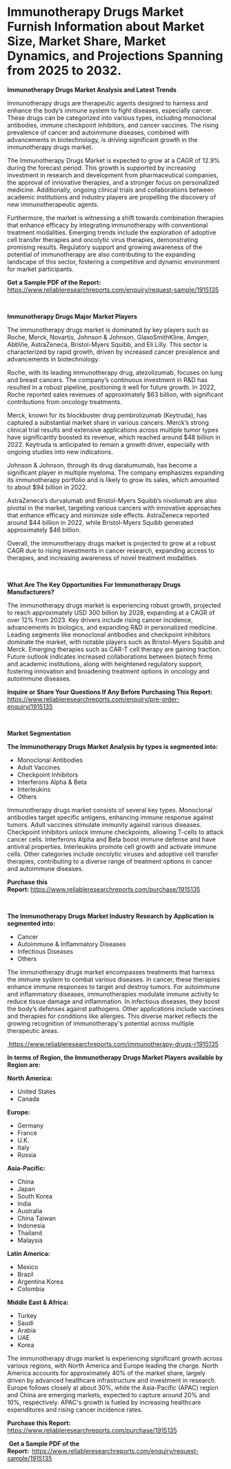<p><h1>Immunotherapy Drugs Market Furnish Information about Market Size, Market Share, Market Dynamics, and Projections Spanning from 2025 to 2032.</h1></p><p><strong>Immunotherapy Drugs Market Analysis and Latest Trends</strong></p>
<p><p>Immunotherapy drugs are therapeutic agents designed to harness and enhance the body’s immune system to fight diseases, especially cancer. These drugs can be categorized into various types, including monoclonal antibodies, immune checkpoint inhibitors, and cancer vaccines. The rising prevalence of cancer and autoimmune diseases, combined with advancements in biotechnology, is driving significant growth in the immunotherapy drugs market.</p><p>The Immunotherapy Drugs Market is expected to grow at a CAGR of 12.9% during the forecast period. This growth is supported by increasing investment in research and development from pharmaceutical companies, the approval of innovative therapies, and a stronger focus on personalized medicine. Additionally, ongoing clinical trials and collaborations between academic institutions and industry players are propelling the discovery of new immunotherapeutic agents. </p><p>Furthermore, the market is witnessing a shift towards combination therapies that enhance efficacy by integrating immunotherapy with conventional treatment modalities. Emerging trends include the exploration of adoptive cell transfer therapies and oncolytic virus therapies, demonstrating promising results. Regulatory support and growing awareness of the potential of immunotherapy are also contributing to the expanding landscape of this sector, fostering a competitive and dynamic environment for market participants.</p></p>
<p><strong>Get a Sample PDF of the Report:&nbsp;</strong> <a href="https://www.reliableresearchreports.com/enquiry/request-sample/1915135?utm_campaign=3060&utm_medium=2&utm_source=Github&utm_content=ia&utm_term=13042025&utm_id=immunotherapy-drugs">https://www.reliableresearchreports.com/enquiry/request-sample/1915135</a></p>
<p>&nbsp;</p>
<p><strong>Immunotherapy Drugs Major Market Players</strong></p>
<p><p>The immunotherapy drugs market is dominated by key players such as Roche, Merck, Novartis, Johnson & Johnson, GlaxoSmithKline, Amgen, AbbVie, AstraZeneca, Bristol-Myers Squibb, and Eli Lilly. This sector is characterized by rapid growth, driven by increased cancer prevalence and advancements in biotechnology.</p><p>Roche, with its leading immunotherapy drug, atezolizumab, focuses on lung and breast cancers. The company’s continuous investment in R&D has resulted in a robust pipeline, positioning it well for future growth. In 2022, Roche reported sales revenues of approximately $63 billion, with significant contributions from oncology treatments.</p><p>Merck, known for its blockbuster drug pembrolizumab (Keytruda), has captured a substantial market share in various cancers. Merck’s strong clinical trial results and extensive applications across multiple tumor types have significantly boosted its revenue, which reached around $48 billion in 2022. Keytruda is anticipated to remain a growth driver, especially with ongoing studies into new indications.</p><p>Johnson & Johnson, through its drug daratumumab, has become a significant player in multiple myeloma. The company emphasizes expanding its immunotherapy portfolio and is likely to grow its sales, which amounted to about $94 billion in 2022. </p><p>AstraZeneca’s durvalumab and Bristol-Myers Squibb’s nivolumab are also pivotal in the market, targeting various cancers with innovative approaches that enhance efficacy and minimize side effects. AstraZeneca reported around $44 billion in 2022, while Bristol-Myers Squibb generated approximately $46 billion. </p><p>Overall, the immunotherapy drugs market is projected to grow at a robust CAGR due to rising investments in cancer research, expanding access to therapies, and increasing awareness of novel treatment modalities.</p></p>
<p>&nbsp;</p>
<p><strong>What Are The Key Opportunities For Immunotherapy Drugs Manufacturers?</strong></p>
<p><p>The immunotherapy drugs market is experiencing robust growth, projected to reach approximately USD 300 billion by 2028, expanding at a CAGR of over 12% from 2023. Key drivers include rising cancer incidence, advancements in biologics, and expanding R&D in personalized medicine. Leading segments like monoclonal antibodies and checkpoint inhibitors dominate the market, with notable players such as Bristol-Myers Squibb and Merck. Emerging therapies such as CAR-T cell therapy are gaining traction. Future outlook indicates increased collaborations between biotech firms and academic institutions, along with heightened regulatory support, fostering innovation and broadening treatment options in oncology and autoimmune diseases.</p></p>
<p><strong>Inquire or Share Your Questions If Any Before Purchasing This Report:</strong> <a href="https://www.reliableresearchreports.com/enquiry/pre-order-enquiry/1915135?utm_campaign=3060&utm_medium=2&utm_source=Github&utm_content=ia&utm_term=13042025&utm_id=immunotherapy-drugs">https://www.reliableresearchreports.com/enquiry/pre-order-enquiry/1915135</a></p>
<p>&nbsp;</p>
<p><strong>Market Segmentation</strong></p>
<p><strong>The Immunotherapy Drugs Market Analysis by types is segmented into:</strong></p>
<p><ul><li>Monoclonal Antibodies</li><li>Adult Vaccines</li><li>Checkpoint Inhibitors</li><li>Interferons Alpha & Beta</li><li>Interleukins</li><li>Others</li></ul></p>
<p><p>Immunotherapy drugs market consists of several key types. Monoclonal antibodies target specific antigens, enhancing immune response against tumors. Adult vaccines stimulate immunity against various diseases. Checkpoint inhibitors unlock immune checkpoints, allowing T-cells to attack cancer cells. Interferons Alpha and Beta boost immune defense and have antiviral properties. Interleukins promote cell growth and activate immune cells. Other categories include oncolytic viruses and adoptive cell transfer therapies, contributing to a diverse range of treatment options in cancer and autoimmune diseases.</p></p>
<p><strong>Purchase this Report:&nbsp;</strong><a href="https://www.reliableresearchreports.com/purchase/1915135?utm_campaign=3060&utm_medium=2&utm_source=Github&utm_content=ia&utm_term=13042025&utm_id=immunotherapy-drugs">https://www.reliableresearchreports.com/purchase/1915135</a></p>
<p>&nbsp;</p>
<p><strong>The Immunotherapy Drugs Market Industry Research by Application is segmented into:</strong></p>
<p><ul><li>Cancer</li><li>Autoimmune & Inflammatory Diseases</li><li>Infectious Diseases</li><li>Others</li></ul></p>
<p><p>The immunotherapy drugs market encompasses treatments that harness the immune system to combat various diseases. In cancer, these therapies enhance immune responses to target and destroy tumors. For autoimmune and inflammatory diseases, immunotherapies modulate immune activity to reduce tissue damage and inflammation. In infectious diseases, they boost the body’s defenses against pathogens. Other applications include vaccines and therapies for conditions like allergies. This diverse market reflects the growing recognition of immunotherapy's potential across multiple therapeutic areas.</p></p>
<p><a href="https://www.reliableresearchreports.com/immunotherapy-drugs-r1915135?utm_campaign=3060&utm_medium=2&utm_source=Github&utm_content=ia&utm_term=13042025&utm_id=immunotherapy-drugs">&nbsp;https://www.reliableresearchreports.com/immunotherapy-drugs-r1915135</a></p>
<p><strong>In terms of Region, the Immunotherapy Drugs Market Players available by Region are:</strong></p>
<p>
    <p> <strong> North America: </strong>
        <ul>
            <li>United States</li>
            <li>Canada</li>
        </ul>
        </p> 
    <p> <strong> Europe: </strong>
        <ul>
            <li>Germany</li>
            <li>France</li>
            <li>U.K.</li>
            <li>Italy</li>
            <li>Russia</li>
        </ul>
        </p> 
    <p> <strong> Asia-Pacific: </strong>
        <ul>
            <li>China</li>
            <li>Japan</li>
            <li>South Korea</li>
            <li>India</li>
            <li>Australia</li>
            <li>China Taiwan</li>
            <li>Indonesia</li>
            <li>Thailand</li>
            <li>Malaysia</li>
        </ul>
        </p> 
    <p> <strong> Latin America: </strong>
        <ul>
            <li>Mexico</li>
            <li>Brazil</li>
            <li>Argentina Korea</li>
            <li>Colombia</li>
        </ul>
        </p> 
    <p> <strong> Middle East & Africa: </strong>
        <ul>
            <li>Turkey</li>
            <li>Saudi</li>
            <li>Arabia</li>
            <li>UAE</li>
            <li>Korea</li>
        </ul>
    </p>
    </p>
<p><p>The immunotherapy drugs market is experiencing significant growth across various regions, with North America and Europe leading the charge. North America accounts for approximately 40% of the market share, largely driven by advanced healthcare infrastructure and investment in research. Europe follows closely at about 30%, while the Asia-Pacific (APAC) region and China are emerging markets, expected to capture around 20% and 10%, respectively. APAC's growth is fueled by increasing healthcare expenditures and rising cancer incidence rates.</p></p>
<p><strong>Purchase this Report: </strong><a href="https://www.reliableresearchreports.com/purchase/1915135?utm_campaign=3060&utm_medium=2&utm_source=Github&utm_content=ia&utm_term=13042025&utm_id=immunotherapy-drugs">https://www.reliableresearchreports.com/purchase/1915135</a></p>
<p>&nbsp;<strong>Get a Sample PDF of the Report:&nbsp;&nbsp;</strong><a href="https://www.reliableresearchreports.com/enquiry/request-sample/1915135?utm_campaign=3060&utm_medium=2&utm_source=Github&utm_content=ia&utm_term=13042025&utm_id=immunotherapy-drugs">https://www.reliableresearchreports.com/enquiry/request-sample/1915135</a></p>
<p><strong></strong></p>
<p><p></p><p></p><p></p></p>